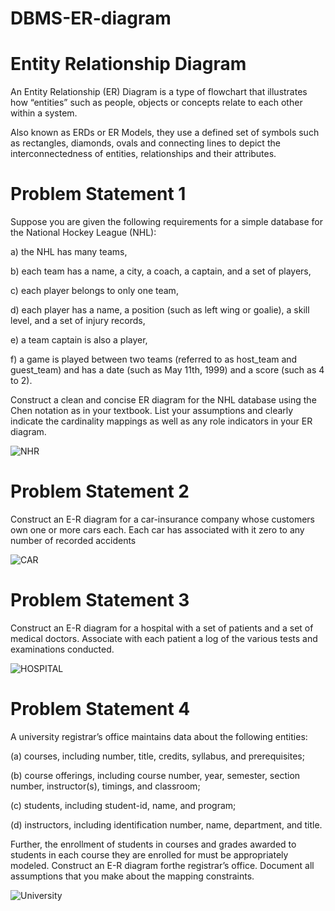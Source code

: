 # DBMS-ER-diagram
# Entity Relationship Diagram
An Entity Relationship (ER) Diagram is a type of flowchart that illustrates how “entities” such as people, objects or concepts relate to each other within a system.

Also known as ERDs or ER Models, they use a defined set of symbols such as rectangles, diamonds, ovals and connecting lines to depict the interconnectedness of entities, relationships and their attributes.

# Problem Statement 1
Suppose you are given the following requirements for a simple database for the National Hockey League (NHL):

a) the NHL has many teams,

b) each team has a name, a city, a coach, a captain, and a set of players,

c) each player belongs to only one team,

d) each player has a name, a position (such as left wing or goalie), a skill level, and a set of injury records,

e) a team captain is also a player,

f) a game is played between two teams (referred to as host_team and guest_team) and has a date (such as May 11th, 1999) and a score (such as 4 to 2).

Construct a clean and concise ER diagram for the NHL database using the Chen notation as in your textbook. List your assumptions and clearly indicate the cardinality mappings as well as any role indicators in your ER diagram.

![NHR](https://github.com/yam456/DBMS-ER-diagram/assets/135616309/b9c4acaf-df2c-480a-b7bb-3d01690a2966)

# Problem Statement 2

Construct an E-R diagram for a car-insurance company whose customers own one or more cars each. Each car has associated with it zero to any number of recorded accidents

![CAR](https://github.com/yam456/DBMS-ER-diagram/assets/135616309/f040b682-aac0-4f48-a81a-10cae7a69fa8)

# Problem Statement 3

Construct an E-R diagram for a hospital with a set of patients and a set of medical doctors. Associate with each patient a log of the various tests and examinations conducted.

![HOSPITAL](https://github.com/yam456/DBMS-ER-diagram/assets/135616309/24e850e0-648c-4cc3-9aca-451d3082a98b)

# Problem Statement 4

A university registrar’s office maintains data about the following entities: 

(a) courses, including number, title, credits, syllabus, and prerequisites;

(b) course offerings, including course number, year, semester, section number, instructor(s), timings, and classroom;

(c) students, including student-id, name, and program;

(d) instructors, including identification number, name, department, and title.

Further, the enrollment of students in courses and grades awarded to students in each course they are enrolled for must be appropriately modeled. Construct an E-R diagram forthe registrar’s office. Document all assumptions that you make about the mapping constraints.

![University](https://github.com/yam456/DBMS-ER-diagram/assets/135616309/61a31f3c-7659-4ca5-9d5d-842f53d3c7e9)


